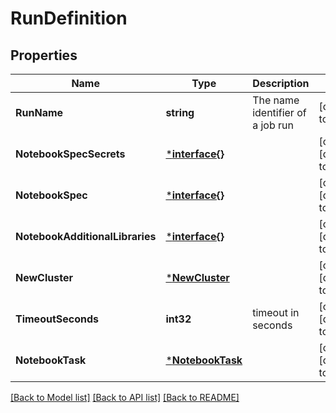 # RunDefinition

## Properties
Name | Type | Description | Notes
------------ | ------------- | ------------- | -------------
**RunName** | **string** | The name identifier of a job run | [default to null]
**NotebookSpecSecrets** | [***interface{}**](interface{}.md) |  | [optional] [default to null]
**NotebookSpec** | [***interface{}**](interface{}.md) |  | [optional] [default to null]
**NotebookAdditionalLibraries** | [***interface{}**](interface{}.md) |  | [optional] [default to null]
**NewCluster** | [***NewCluster**](new_cluster.md) |  | [optional] [default to null]
**TimeoutSeconds** | **int32** | timeout in seconds | [optional] [default to null]
**NotebookTask** | [***NotebookTask**](notebook_task.md) |  | [optional] [default to null]

[[Back to Model list]](../README.md#documentation-for-models) [[Back to API list]](../README.md#documentation-for-api-endpoints) [[Back to README]](../README.md)


